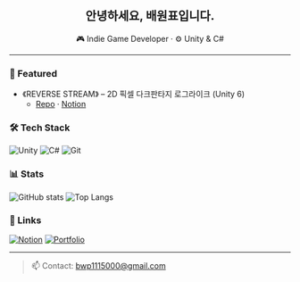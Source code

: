 <!-- 상단 배너나 간단 소개 -->
<h2 align="center">안녕하세요, 배원표입니다.</h2>
<p align="center">
🎮 Indie Game Developer · ⚙️ Unity & C# 
</p>

---

### 🚀 Featured
- 《REVERSE STREAM》 – 2D 픽셀 다크판타지 로그라이크 (Unity 6)
  - <a href="https://github.com/m2ntchoco/REVERSE_STREAM">Repo</a> · <a href="https://bow-ninja-2ba.notion.site/REVERSE_STREAM-1fc025885dc380a48c9fd0ccf7573f88?source=copy_link">Notion</a>

### 🛠 Tech Stack
![Unity](https://img.shields.io/badge/Unity-100000?style=for-the-badge&logo=unity&logoColor=white)
![C#](https://img.shields.io/badge/C%23-239120?style=for-the-badge&logo=c-sharp&logoColor=white)
![Git](https://img.shields.io/badge/Git-F05032?style=for-the-badge&logo=git&logoColor=white)

### 📊 Stats
![GitHub stats](https://github-readme-stats.vercel.app/api?username=m2ntchoco&show_icons=true&theme=radical)
![Top Langs](https://github-readme-stats.vercel.app/api/top-langs/?username=m2ntchoco&layout=compact&theme=radical)

### 🔗 Links
[![Notion](https://img.shields.io/badge/Notion-Workspace-2F3437?logo=notion&logoColor=white)]([https://www.notion.so/26c025885dc38047b38bf954ee684f0e?source=copy_link](https://bow-ninja-2ba.notion.site/26c025885dc38047b38bf954ee684f0e?source=copy_link))
[![Portfolio](https://img.shields.io/badge/Portfolio-Visit-222?logo=vercel&logoColor=white)](https://your-portfolio.site)

---

> 📫 Contact: bwp1115000@gmail.com

